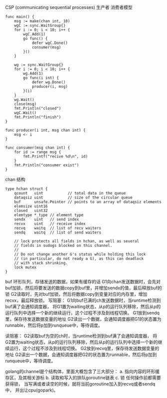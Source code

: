 CSP (communicating sequential processes)
生产者 消费者模型

```
func main() {
	msg := make(chan int, 10)
	wgC := sync.WaitGroup{}
	for i := 0; i < 10; i++ {
		wgC.Add(1)
		go func() {
			defer wgC.Done()
			consumer(msg)
		}()
	}

	wg := sync.WaitGroup{}
	for i := 0; i < 10; i++ {
		wg.Add(1)
		go func(i int) {
			defer wg.Done()
			producer(i, msg)
		}(i)
	}
	wg.Wait()
	close(msg)
	fmt.Println("closed")
	wgC.Wait()
	fmt.Println("finish")
}

func producer(i int, msg chan int) {
	msg <- i
}

func consumer(msg chan int) {
	for id := range msg {
		fmt.Printf("recive %d\n", id)
	}
	fmt.Println("consumer exist")
}
```
chan 结构
```
type hchan struct {
    qcount   uint           // total data in the queue
    dataqsiz uint           // size of the circular queue
    buf      unsafe.Pointer // points to an array of dataqsiz elements
    elemsize uint16
    closed   uint32
    elemtype *_type // element type
    sendx    uint   // send index
    recvx    uint   // receive index
    recvq    waitq  // list of recv waiters
    sendq    waitq  // list of send waiters

    // lock protects all fields in hchan, as well as several
    // fields in sudogs blocked on this channel.
    //
    // Do not change another G's status while holding this lock
    // (in particular, do not ready a G), as this can deadlock
    // with stack shrinking.
    lock mutex
}
```
buf 环形队列，存储发送的数据，如果有缓存的话
G1向chan发送数据时，会先对buf加锁，然后将要发送的数据copy到buf里，并增加sendx的值，最后释放buf的锁
G2读取时，先对buf加锁，然后将数据copy到变量对应的内存里，增加recvx，最后释放锁。
写阻塞：
	G1向buf已满的ch发送数据时，当runtime检测到buf满了会通知调度器，
	将G1置为waiting状态，从p的运行队列移除，然后从p的运行队列中选择一个新的继续运行，这个过程不涉及到线程切换。
	G1放到sendq里，保存待发送数据变量的地址
	G2读出一个数据，会通知调度器把G1的状态置为runnable，然后将p加到runqueue中，等待调度。

读阻塞：
	G2读取buf为空的ch时，当runtime检测到buf满了会通知调度器，
	将G2置为waiting状态，从p的运行队列移除，然后从p的运行队列中选择一个新的继续运行，这个过程不涉及到线程切换。
	G2放到recvq里，保存待发送数据变量的地址
	G2读出一个数据，会通知调度器把G2的状态置为runnable，然后将p加到runqueue中，等待调度。
	
golang的channel是个结构体，里面大概包含了三大部分：
a. 指向内容的环形缓存区，及其相关游标
b. 读取和写入的排队goroutine链表
c. 锁
任何操作前都需要获得锁， 当写满或者读空的时候，就将当前goroutine加入到recvq或者sendq中， 并出让cpu(gopark)。

